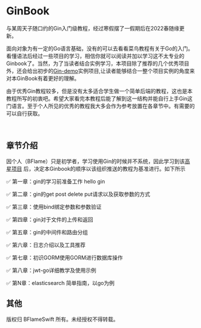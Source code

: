 # GinBook

​	与某周天子随口约的Gin入门级教程，经过寒假摆了一假期后在2022春随缘更新。

​	面向对象为有一定的Go语言基础，没有的可以去看看菜鸟教程有关于Go的入门。看懂语法后经过一些项目的学习，相信你就可以阅读并加以学习这不太专业的Ginbook了。当然，为了当读者结合实例学习，本项目除了推荐的几个优秀项目外，还会给出初步的[Gin-demo](https://github.com/Super-BUAA-2021/Gin-demo)实例项目,让读者能够结合一整个项目实例的角度来对本GinBook有着更好的理解。

​	由于优秀Gin教程较多，但是没有太多适合学生做一个简单后端的教程，这也是本教程所写的初衷吧。希望大家看完本教程后能了解到这一结构并能自行上手Gin这门语言。至于个人所见的优秀的教程我大多会作为参考放置在各章节中。有需要的可以自行获取。	

​	



## 章节介绍

因个人（BFlame）只是初学者，学习使用Gin的时候并不系统，因此学习到该[高星项目](https://github.com/flipped-aurora/gin-vue-admin) 后，决定本Ginbook的顺序以该组织推送的教程为基准进行。如下所示

✅ 第一章：gin的学习前准备工作 hello gin

✅ 第二章：gin的get post delete put请求以及获取参数的方式

✅ 第三章：使用bind绑定参数和参数验证

✅ 第四章：gin对于文件的上传和返回

✅ 第五章：gin的中间件和路由分组

✅ 第六章：日志介绍以及工具推荐

✅ 第七章：初识GORM使用GORM进行数据库操作

✅ 第八章：jwt-go详细教学及使用示例

✅ 第N章：elasticsearch 简单指南，以go为例



## 其他

版权归 BFlameSwift 所有。未经授权不得转载。
